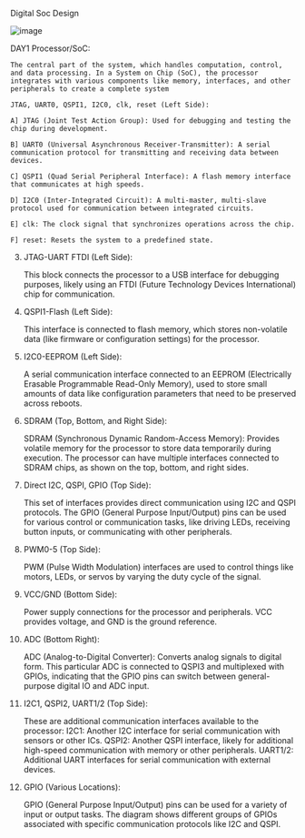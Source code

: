 Digital Soc Design 


![image](https://github.com/user-attachments/assets/fb7c3327-b07b-4e52-8ce2-7e123eada0a2)

DAY1
    Processor/SoC:

    The central part of the system, which handles computation, control, and data processing. In a System on Chip (SoC), the processor integrates with various components like memory, interfaces, and other peripherals to create a complete system

    JTAG, UART0, QSPI1, I2C0, clk, reset (Left Side):

    A] JTAG (Joint Test Action Group): Used for debugging and testing the chip during development.

    B] UART0 (Universal Asynchronous Receiver-Transmitter): A serial communication protocol for transmitting and receiving data between devices.

    C] QSPI1 (Quad Serial Peripheral Interface): A flash memory interface that communicates at high speeds.

    D] I2C0 (Inter-Integrated Circuit): A multi-master, multi-slave protocol used for communication between integrated circuits.

    E] clk: The clock signal that synchronizes operations across the chip.

    F] reset: Resets the system to a predefined state.
    
3. JTAG-UART FTDI (Left Side):

    This block connects the processor to a USB interface for debugging purposes, likely using an FTDI (Future Technology Devices International) chip for communication.

4. QSPI1-Flash (Left Side):

    This interface is connected to flash memory, which stores non-volatile data (like firmware or configuration settings) for the processor.
   
6. I2C0-EEPROM (Left Side):

    A serial communication interface connected to an EEPROM (Electrically Erasable Programmable Read-Only Memory), used to store small amounts of data like configuration parameters that need to be preserved across reboots.

7. SDRAM (Top, Bottom, and Right Side):

    SDRAM (Synchronous Dynamic Random-Access Memory): Provides volatile memory for the processor to store data temporarily during execution. The processor can have multiple interfaces connected to SDRAM chips, as shown on the top, bottom, and right sides.

7. Direct I2C, QSPI, GPIO (Top Side):

    This set of interfaces provides direct communication using I2C and QSPI protocols. The GPIO (General Purpose Input/Output) pins can be used for various control or communication tasks, like driving LEDs, receiving button inputs, or communicating with other peripherals.

8. PWM0-5 (Top Side):

    PWM (Pulse Width Modulation) interfaces are used to control things like motors, LEDs, or servos by varying the duty cycle of the signal.

9. VCC/GND (Bottom Side):

    Power supply connections for the processor and peripherals. VCC provides voltage, and GND is the ground reference.

10. ADC (Bottom Right):

    ADC (Analog-to-Digital Converter): Converts analog signals to digital form. This particular ADC is connected to QSPI3 and multiplexed with GPIOs, indicating that the GPIO pins can switch between general-purpose digital IO and ADC input.
    
12. I2C1, QSPI2, UART1/2 (Top Side):

    These are additional communication interfaces available to the processor:
        I2C1: Another I2C interface for serial communication with sensors or other ICs.
        QSPI2: Another QSPI interface, likely for additional high-speed communication with memory or other peripherals.
        UART1/2: Additional UART interfaces for serial communication with external devices.

13. GPIO (Various Locations):

    GPIO (General Purpose Input/Output) pins can be used for a variety of input or output tasks. The diagram shows different groups of GPIOs associated with specific communication protocols like I2C and QSPI.
    
